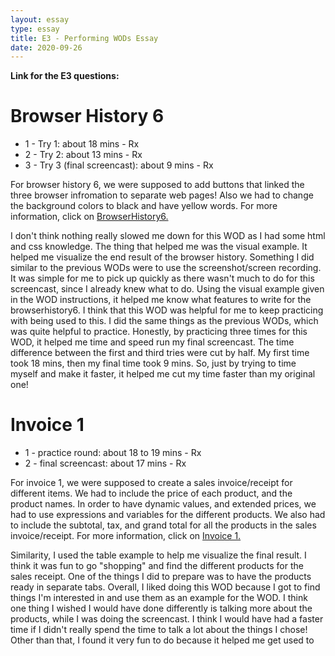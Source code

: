 ```yaml
---
layout: essay
type: essay
title: E3 - Performing WODs Essay
date: 2020-09-26
---
```

<b>Link for the E3 questions:</b>
<a href ="https://dport96.github.io/ITM352/morea/060.expressions-operators/experience-preparing-for-WOD.html"></a>

<h1>Browser History 6</h1>
<ul>
<li>1 - Try 1: about 18 mins - Rx</li>
<li>2 - Try 2: about 13 mins - Rx</li>
<li>3 - Try 3 (final screencast): about 9 mins - Rx</li>
</ul>
<p>For browser history 6, we were supposed to add buttons that linked the three browser infromation to separate web pages! Also we had to change the background colors to black and have yellow words. For more information, click on <a href ="https://dport96.github.io/ITM352/morea/040.dynamic-web-pages/experience-browserhistory6.html">BrowserHistory6.</a></p>

<p>I don't think nothing really slowed me down for this WOD as I had some html and css knowledge. The thing that helped me was the visual example. It helped me visualize the end result of the browser history. Something I did similar to the previous WODs were to use the screenshot/screen recording. It was simple for me to pick up quickly as there wasn't much to do for this screencast, since I already knew what to do. Using the visual example given in the WOD instructions, it helped me know what features to write for the browserhistory6. I think that this WOD was helpful for me to keep practicing with being used to this. I did the same things as the previous WODs, which was quite helpful to practice. Honestly, by practicing three times for this WOD, it helped me time and speed run my final screencast. The time difference between the first and third tries were cut by half. My first time took 18 mins, then my final time took 9 mins. So, just by trying to time myself and make it faster, it helped me cut my time faster than my original one!</p>

<h1>Invoice 1</h1>
<ul>
<li>1 - practice round: about 18 to 19 mins - Rx</li>
<li>2 - final screencast: about 17 mins - Rx</li>
</ul>
<p>For invoice 1, we were supposed to create a sales invoice/receipt for different items. We had to include the price of each product, and the product names. In order to have dynamic values, and extended prices, we had to use expressions and variables for the different products. We also had to include the subtotal, tax, and grand total for all the products in the sales invoice/receipt. For more information, click on <a href ="https://dport96.github.io/ITM352/morea/060.expressions-operators/experience-invoice1.html">Invoice 1.</a></p>

<p>Similarity, I used the table example to help me visualize the final result. I think it was fun to go "shopping" and find the different products for the sales receipt. One of the things I did to prepare was to have the products ready in separate tabs. Overall, I liked doing this WOD because I got to find things I'm interested in and use them as an example for the WOD. I think one thing I wished I would have done differently is talking more about the products, while I was doing the screencast. I think I would have had a faster time if I didn't really spend the time to talk a lot about the things I chose! Other than that, I found it very fun to do because it helped me get used to <script> and product data for each of the product I do. I also gotten used to the $$ for the document write. Since this was different than the four browser histories, I learnt more things to calcuate the sales invoice. I haven't done much of <script>, so this WOD was very helpful for me to learn more about this part of code. It was helpful as an example to learn more about <script>.</p>

<h1>Overall</h1>
<p>Since I was a bit rusty at the start with the previous three browser histories, I had gotten used to my style again so I found these WODs easy as well. Since I'm a visual learner, I found the visuals very useful to create them. It just become more habitual from practicing almost every other day! Because of practicing and taking time out of my night every day/other day, It helped me focus more and improved my habits within this past month!.</p>

<p>Throughout the month, I was being 
